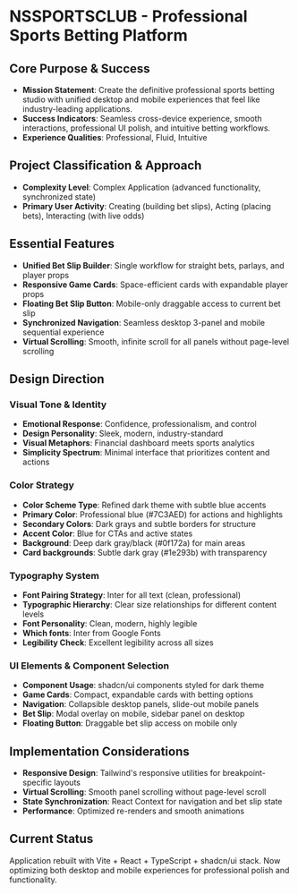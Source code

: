 # NSSPORTSCLUB - Professional Sports Betting Platform

## Core Purpose & Success
- **Mission Statement**: Create the definitive professional sports betting studio with unified desktop and mobile experiences that feel like industry-leading applications.
- **Success Indicators**: Seamless cross-device experience, smooth interactions, professional UI polish, and intuitive betting workflows.
- **Experience Qualities**: Professional, Fluid, Intuitive

## Project Classification & Approach
- **Complexity Level**: Complex Application (advanced functionality, synchronized state)
- **Primary User Activity**: Creating (building bet slips), Acting (placing bets), Interacting (with live odds)

## Essential Features
- **Unified Bet Slip Builder**: Single workflow for straight bets, parlays, and player props
- **Responsive Game Cards**: Space-efficient cards with expandable player props
- **Floating Bet Slip Button**: Mobile-only draggable access to current bet slip
- **Synchronized Navigation**: Seamless desktop 3-panel and mobile sequential experience
- **Virtual Scrolling**: Smooth, infinite scroll for all panels without page-level scrolling

## Design Direction

### Visual Tone & Identity
- **Emotional Response**: Confidence, professionalism, and control
- **Design Personality**: Sleek, modern, industry-standard
- **Visual Metaphors**: Financial dashboard meets sports analytics
- **Simplicity Spectrum**: Minimal interface that prioritizes content and actions

### Color Strategy
- **Color Scheme Type**: Refined dark theme with subtle blue accents
- **Primary Color**: Professional blue (#7C3AED) for actions and highlights  
- **Secondary Colors**: Dark grays and subtle borders for structure
- **Accent Color**: Blue for CTAs and active states
- **Background**: Deep dark gray/black (#0f172a) for main areas
- **Card backgrounds**: Subtle dark gray (#1e293b) with transparency

### Typography System
- **Font Pairing Strategy**: Inter for all text (clean, professional)
- **Typographic Hierarchy**: Clear size relationships for different content levels
- **Font Personality**: Clean, modern, highly legible
- **Which fonts**: Inter from Google Fonts
- **Legibility Check**: Excellent legibility across all sizes

### UI Elements & Component Selection
- **Component Usage**: shadcn/ui components styled for dark theme
- **Game Cards**: Compact, expandable cards with betting options
- **Navigation**: Collapsible desktop panels, slide-out mobile panels
- **Bet Slip**: Modal overlay on mobile, sidebar panel on desktop
- **Floating Button**: Draggable bet slip access on mobile only

## Implementation Considerations
- **Responsive Design**: Tailwind's responsive utilities for breakpoint-specific layouts
- **Virtual Scrolling**: Smooth panel scrolling without page-level scroll
- **State Synchronization**: React Context for navigation and bet slip state
- **Performance**: Optimized re-renders and smooth animations

## Current Status
Application rebuilt with Vite + React + TypeScript + shadcn/ui stack. Now optimizing both desktop and mobile experiences for professional polish and functionality.